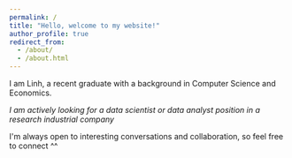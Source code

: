 ```yaml
---
permalink: /
title: "Hello, welcome to my website!"
author_profile: true
redirect_from: 
  - /about/
  - /about.html
---
```


I am Linh, a recent graduate with a background in Computer Science and Economics.

*I am actively looking for a data scientist or data analyst position in a research industrial company* 

I'm always open to interesting conversations and collaboration, so feel free to connect ^^
